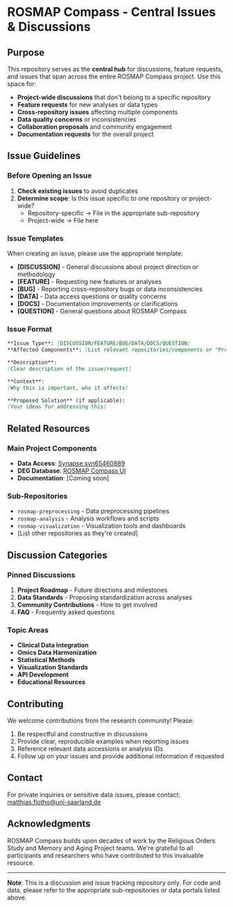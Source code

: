 # ROSMAP Compass - Central Issues & Discussions

## Purpose

This repository serves as the **central hub** for discussions, feature requests, and issues that span across the entire ROSMAP Compass project. Use this space for:

- **Project-wide discussions** that don't belong to a specific repository
- **Feature requests** for new analyses or data types
- **Cross-repository issues** affecting multiple components
- **Data quality concerns** or inconsistencies
- **Collaboration proposals** and community engagement
- **Documentation requests** for the overall project

## Issue Guidelines

### Before Opening an Issue

1. **Check existing issues** to avoid duplicates
2. **Determine scope**: Is this issue specific to one repository or project-wide?
   - Repository-specific → File in the appropriate sub-repository
   - Project-wide → File here

### Issue Templates

When creating an issue, please use the appropriate template:

- **[DISCUSSION]** - General discussions about project direction or methodology
- **[FEATURE]** - Requesting new features or analyses
- **[BUG]** - Reporting cross-repository bugs or data inconsistencies
- **[DATA]** - Data access questions or quality concerns
- **[DOCS]** - Documentation improvements or clarifications
- **[QUESTION]** - General questions about ROSMAP Compass

### Issue Format

```markdown
**Issue Type**: [DISCUSSION/FEATURE/BUG/DATA/DOCS/QUESTION]
**Affected Components**: [List relevant repositories/components or "Project-wide"]

**Description**:
[Clear description of the issue/request]

**Context**:
[Why this is important, who it affects]

**Proposed Solution** (if applicable):
[Your ideas for addressing this]
```

## Related Resources

### Main Project Components

- **Data Access**: [Synapse syn65460889](https://www.synapse.org/Synapse:syn65460889)
- **DEG Database**: [ROSMAP Compass UI](https://ccb-compute.cs.uni-saarland.de/rosmap_compass_ui/)
- **Documentation**: [Coming soon]

### Sub-Repositories

- `rosmap-preprocessing` - Data preprocessing pipelines
- `rosmap-analysis` - Analysis workflows and scripts
- `rosmap-visualization` - Visualization tools and dashboards
- [List other repositories as they're created]

## Discussion Categories

### Pinned Discussions

1. **Project Roadmap** - Future directions and milestones
2. **Data Standards** - Proposing standardization across analyses
3. **Community Contributions** - How to get involved
4. **FAQ** - Frequently asked questions

### Topic Areas

- **Clinical Data Integration**
- **Omics Data Harmonization**
- **Statistical Methods**
- **Visualization Standards**
- **API Development**
- **Educational Resources**

## Contributing

We welcome contributions from the research community! Please:

1. Be respectful and constructive in discussions
2. Provide clear, reproducible examples when reporting issues
3. Reference relevant data accessions or analysis IDs
4. Follow up on your issues and provide additional information if requested

## Contact

For private inquiries or sensitive data issues, please contact:
matthias.flotho@uni-saarland.de

## Acknowledgments

ROSMAP Compass builds upon decades of work by the Religious Orders Study and Memory and Aging Project teams. We're grateful to all participants and researchers who have contributed to this invaluable resource.

---

**Note**: This is a discussion and issue tracking repository only. For code and data, please refer to the appropriate sub-repositories or data portals listed above.